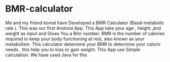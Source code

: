 # BMR-calculator
Me and my friend komal have Developed a BMR Calculator (Basal metabolic rate ). This was our first Android App. This App take your age , height ,and weight as input and Gives You a Bmr number. BMR is the number of calories required to keep your body functioning at rest, also known as your metabolism. This calculator determine your BMR to determine your caloric needs , this help you to loss or gain weight. This App use Simple calculation. We have used Java for this
